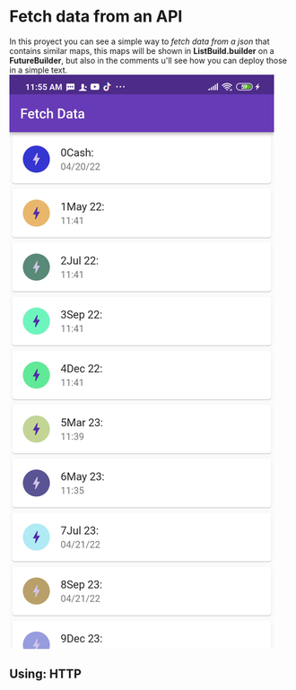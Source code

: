 # Fetch data from an API

In this proyect you can see a simple way to *fetch data from a json* that contains similar maps, this maps will be shown in **ListBuild.builder** on a **FutureBuilder**, but also  in the comments u'll see how you can deploy those in a simple text.
![Preview proyect image](/assets/fetch.jpg)

## Using: HTTP 
